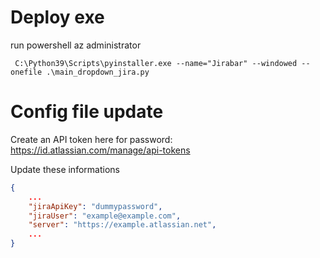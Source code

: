 # Deploy exe

run powershell az administrator
```
 C:\Python39\Scripts\pyinstaller.exe --name="Jirabar" --windowed --onefile .\main_dropdown_jira.py
```

# Config file update


Create an API token here for password: 
https://id.atlassian.com/manage/api-tokens

Update these informations

```json
{
    ...
    "jiraApiKey": "dummypassword",
    "jiraUser": "example@example.com",
    "server": "https://example.atlassian.net",
    ...
}
```